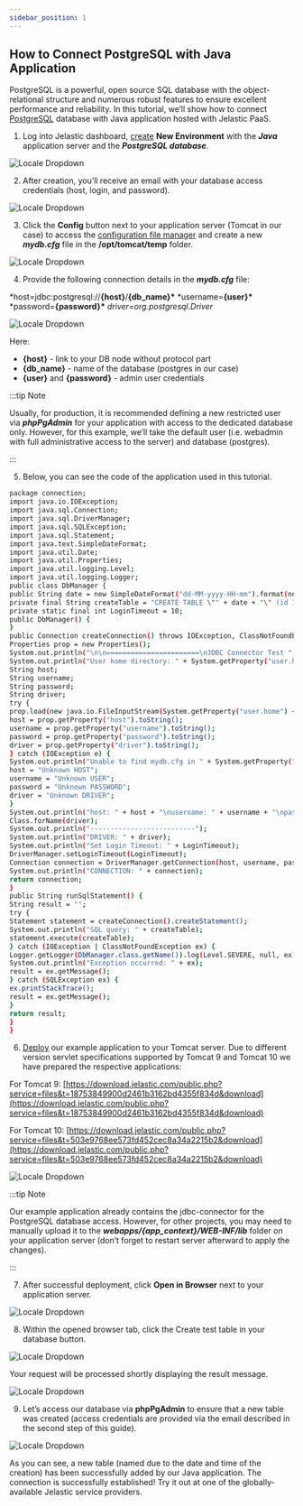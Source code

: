 ```yaml
---
sidebar_position: 1
---
```


## How to Connect PostgreSQL with Java Application

PostgreSQL is a powerful, open source SQL database with the object-relational structure and numerous robust features to ensure excellent performance and reliability. In this tutorial, we’ll show how to connect [PostgreSQL](https://www.postgresql.org/?_gl=1*on0g80*_gcl_au*MTkyNTQ2Mjk4Ny4xNjk0OTczMzMx) database with Java application hosted with Jelastic PaaS.

1. Log into Jelastic dashboard, [create](/docs/EnvironmentManagement/Setting%20Up%20Environment) **New Environment** with the **_Java_** application server and the **_PostgreSQL database_**.

<div style={{
    display:'flex',
    justifyContent: 'center',
    margin: '0 0 1rem 0'
}}>

![Locale Dropdown](./img/JavaConnection/new-env.png)

</div>

2. After creation, you’ll receive an email with your database access credentials (host, login, and password).

<div style={{
    display:'flex',
    justifyContent: 'center',
    margin: '0 0 1rem 0'
}}>

![Locale Dropdown](./img/JavaConnection/email.png)

</div>

3. Click the **Config** button next to your application server (Tomcat in our case) to access the [configuration file manager](/docs/ApplicationSetting/Configuration%20File%20Manager#configuration-file-manager) and create a new **_mydb.cfg_** file in the **/opt/tomcat/temp** folder.

<div style={{
    display:'flex',
    justifyContent: 'center',
    margin: '0 0 1rem 0'
}}>

![Locale Dropdown](./img/JavaConnection/new-file1.png)

</div>

4. Provide the following connection details in the **_mydb.cfg_** file:

\*host=jdbc:postgresql://**{host}**/**{db_name}\***
\*username=**{user}\***
\*password=**{password}\***
_driver=org.postgresql.Driver_

<div style={{
    display:'flex',
    justifyContent: 'center',
    margin: '0 0 1rem 0'
}}>

![Locale Dropdown](./img/JavaConnection/mydbcfg.png)

</div>

Here:

- **{host}** - link to your DB node without protocol part
- **{db_name}** - name of the database (postgres in our case)
- **{user}** and **{password}** - admin user credentials

:::tip Note

Usually, for production, it is recommended defining a new restricted user via **_phpPgAdmin_** for your application with access to the dedicated database only.
However, for this example, we’ll take the default user (i.e. webadmin with full administrative access to the server) and database (postgres).

:::

5. Below, you can see the code of the application used in this tutorial.

```bash
package connection;
import java.io.IOException;
import java.sql.Connection;
import java.sql.DriverManager;
import java.sql.SQLException;
import java.sql.Statement;
import java.text.SimpleDateFormat;
import java.util.Date;
import java.util.Properties;
import java.util.logging.Level;
import java.util.logging.Logger;
public class DbManager {
public String date = new SimpleDateFormat("dd-MM-yyyy-HH-mm").format(new Date());
private final String createTable = "CREATE TABLE \"" + date + "\" (id INT, data VARCHAR(100));";
private static final int LoginTimeout = 10;
public DbManager() {
}
public Connection createConnection() throws IOException, ClassNotFoundException, SQLException {
Properties prop = new Properties();
System.out.println("\n\n=======================\nJDBC Connector Test " + date);
System.out.println("User home directory: " + System.getProperty("user.home"));
String host;
String username;
String password;
String driver;
try {
prop.load(new java.io.FileInputStream(System.getProperty("user.home") + "/mydb.cfg"));
host = prop.getProperty("host").toString();
username = prop.getProperty("username").toString();
password = prop.getProperty("password").toString();
driver = prop.getProperty("driver").toString();
} catch (IOException e) {
System.out.println("Unable to find mydb.cfg in " + System.getProperty("user.home") + "\n Please make sure that configuration file created in this folder.");
host = "Unknown HOST";
username = "Unknown USER";
password = "Unknown PASSWORD";
driver = "Unknown DRIVER";
}
System.out.println("host: " + host + "\nusername: " + username + "\npassword: " + password + "\ndriver: " + driver);
Class.forName(driver);
System.out.println("--------------------------");
System.out.println("DRIVER: " + driver);
System.out.println("Set Login Timeout: " + LoginTimeout);
DriverManager.setLoginTimeout(LoginTimeout);
Connection connection = DriverManager.getConnection(host, username, password);
System.out.println("CONNECTION: " + connection);
return connection;
}
public String runSqlStatement() {
String result = "";
try {
Statement statement = createConnection().createStatement();
System.out.println("SQL query: " + createTable);
statement.execute(createTable);
} catch (IOException | ClassNotFoundException ex) {
Logger.getLogger(DbManager.class.getName()).log(Level.SEVERE, null, ex);
System.out.println("Exception occurred: " + ex);
result = ex.getMessage();
} catch (SQLException ex) {
ex.printStackTrace();
result = ex.getMessage();
}
return result;
}
}
```

6. [Deploy](/docs/Deployment/Deployment%20Guide) our example application to your Tomcat server. Due to different version servlet specifications supported by Tomcat 9 and Tomcat 10 we have prepared the respective applications:

For Tomcat 9: [https://download.jelastic.com/public.php?service=files&t=18753849900d2461b3162bd4355f834d&download](https://download.jelastic.com/public.php?service=files&t=18753849900d2461b3162bd4355f834d&download)

For Tomcat 10: [https://download.jelastic.com/public.php?service=files&t=503e9768ee573fd452cec8a34a2215b2&download](https://download.jelastic.com/public.php?service=files&t=503e9768ee573fd452cec8a34a2215b2&download)

<div style={{
    display:'flex',
    justifyContent: 'center',
    margin: '0 0 1rem 0'
}}>

![Locale Dropdown](./img/JavaConnection/deploy-from-url-p.png)

</div>

:::tip Note

Our example application already contains the jdbc-connector for the PostgreSQL database access. However, for other projects, you may need to manually upload it to the **_webapps/{app_context}/WEB-INF/lib_** folder on your application server (don’t forget to restart server afterward to apply the changes).

:::

7. After successful deployment, click **Open in Browser** next to your application server.

<div style={{
    display:'flex',
    justifyContent: 'center',
    margin: '0 0 1rem 0'
}}>

![Locale Dropdown](./img/JavaConnection/oib.png)

</div>

8. Within the opened browser tab, click the Create test table in your database button.

<div style={{
    display:'flex',
    justifyContent: 'center',
    margin: '0 0 1rem 0'
}}>

![Locale Dropdown](./img/JavaConnection/test-app.png)

</div>

Your request will be processed shortly displaying the result message.

<div style={{
    display:'flex',
    justifyContent: 'center',
    margin: '0 0 1rem 0'
}}>

![Locale Dropdown](./img/JavaConnection/ok.png)

</div>

9. Let’s access our database via **phpPgAdmin** to ensure that a new table was created (access credentials are provided via the email described in the second step of this guide).

<div style={{
    display:'flex',
    justifyContent: 'center',
    margin: '0 0 1rem 0'
}}>

![Locale Dropdown](./img/JavaConnection/pgadmin1.png)

</div>

As you can see, a new table (named due to the date and time of the creation) has been successfully added by our Java application. The connection is successfully established! Try it out at one of the globally-available Jelastic service providers.